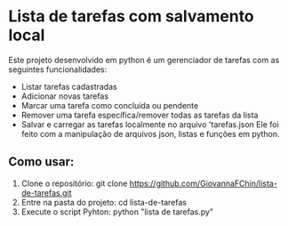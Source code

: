 # Lista de tarefas com salvamento local
Este projeto desenvolvido em python é um gerenciador de tarefas com as seguintes funcionalidades:
- Listar tarefas cadastradas
- Adicionar novas tarefas
- Marcar uma tarefa como concluída ou pendente
- Remover uma tarefa específica/remover todas as tarefas da lista
- Salvar e carregar as tarefas localmente no arquivo 'tarefas.json
Ele foi feito com a manipulação de arquivos json, listas e funções em python.
## Como usar:
1. Clone o repositório:
   git clone https://github.com/GiovannaFChin/lista-de-tarefas.git
2. Entre na pasta do projeto:
   cd lista-de-tarefas
3. Execute o script Pyhton:
   python "lista de tarefas.py"

